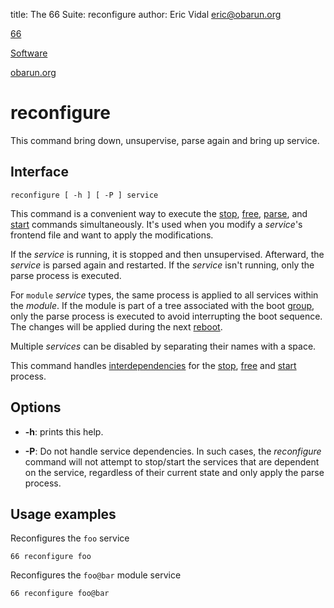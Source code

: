 title: The 66 Suite: reconfigure
author: Eric Vidal <eric@obarun.org>

[66](index.html)

[Software](https://web.obarun.org/software)

[obarun.org](https://web.obarun.org)

# reconfigure

This command bring down, unsupervise, parse again and bring up service.

## Interface

```
reconfigure [ -h ] [ -P ] service
```

This command is a convenient way to execute the [stop](66-stop.html), [free](66-free.html), [parse](66-parse.html), and [start](66-start.html) commands simultaneously. It's used when you modify a *service*'s frontend file and want to apply the modifications.

If the *service* is running, it is stopped and then unsupervised. Afterward, the *service* is parsed again and restarted. If the *service* isn't running, only the parse process is executed.

For `module` *service* types, the same process is applied to all services within the *module*. If the module is part of a tree associated with the boot [group](66-tree.html#groups-behavior), only the parse process is executed to avoid interrupting the boot sequence. The changes will be applied during the next [reboot](66-reboot.html).

Multiple *services* can be disabled by separating their names with a space.

This command handles [interdependencies](66.html#handling-dependencies) for the [stop](66-stop.html), [free](66-free.html) and [start](66-start.html) process.

## Options

- **-h**: prints this help.

- **-P**: Do not handle service dependencies. In such cases, the *reconfigure* command will not attempt to stop/start the services that are dependent on the service, regardless of their current state and only apply the parse process.

## Usage examples

Reconfigures the `foo` service

```
66 reconfigure foo
```

Reconfigures the `foo@bar` module service

```
66 reconfigure foo@bar
```